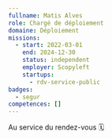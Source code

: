 ```yaml
---
fullname: Matis Alves
role: Chargé de déploiement
domaine: Déploiement
missions:
  - start: 2022-03-01
    end: 2024-12-30
    status: independent
    employer: Scopyleft
    startups:
      - rdv-service-public
badges:
  - segur
competences: []
---
```

Au service du rendez-vous 🗓️